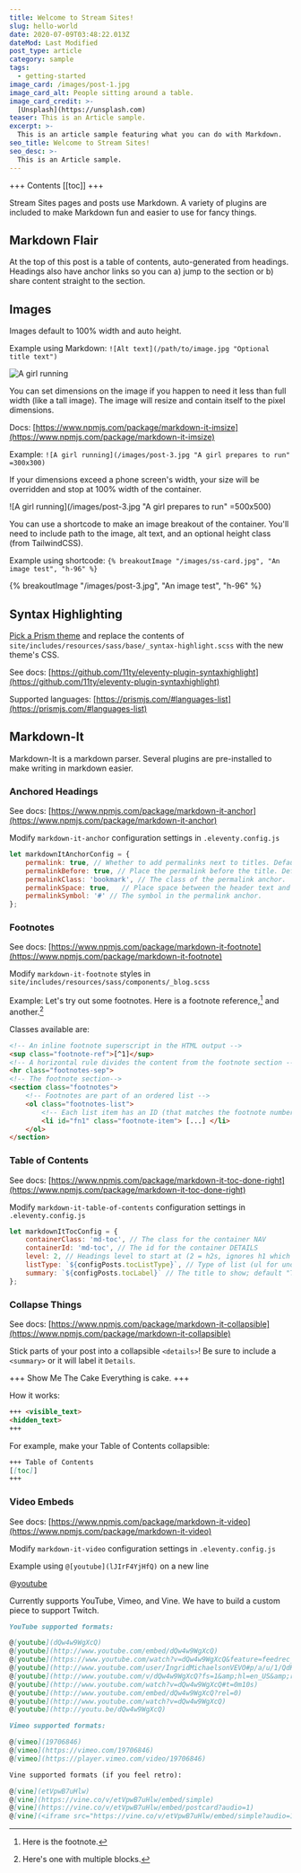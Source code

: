 ```yaml
---
title: Welcome to Stream Sites!
slug: hello-world
date: 2020-07-09T03:48:22.013Z
dateMod: Last Modified
post_type: article
category: sample
tags:
  - getting-started
image_card: /images/post-1.jpg
image_card_alt: People sitting around a table.
image_card_credit: >-
  [Unsplash](https://unsplash.com)
teaser: This is an Article sample.
excerpt: >-
  This is an article sample featuring what you can do with Markdown.
seo_title: Welcome to Stream Sites!
seo_desc: >-
  This is an Article sample.
---
```

+++ Contents
[[toc]]
+++

Stream Sites pages and posts use Markdown. A variety of plugins are included to make Markdown fun and easier to use for fancy things.

## Markdown Flair

At the top of this post is a table of contents, auto-generated from headings. Headings also have anchor links so you can a) jump to the section or b) share content straight to the section.

## Images

Images default to 100% width and auto height.

Example using Markdown: `![Alt text](/path/to/image.jpg "Optional title text")`

![A girl running](/images/post-3.jpg "A girl prepares to run")

You can set dimensions on the image if you happen to need it less than full width (like a tall image). The image will resize and contain itself to the pixel dimensions.

Docs: [https://www.npmjs.com/package/markdown-it-imsize](https://www.npmjs.com/package/markdown-it-imsize)

Example: `![A girl running](/images/post-3.jpg "A girl prepares to run" =300x300)`

If your dimensions exceed a phone screen's width, your size will be overridden and stop at 100% width of the container.

![A girl running](/images/post-3.jpg "A girl prepares to run" =500x500)

You can use a shortcode to make an image breakout of the container. You'll need to include path to the image, alt text, and an optional height class (from TailwindCSS).

Example using shortcode: `{% breakoutImage "/images/ss-card.jpg", "An image test", "h-96" %}`

{% breakoutImage "/images/post-3.jpg", "An image test", "h-96" %}

## Syntax Highlighting

[Pick a Prism theme](https://github.com/PrismJS/prism-themes) and replace the contents of `site/includes/resources/sass/base/_syntax-highlight.scss` with the new theme's CSS.

See docs: [https://github.com/11ty/eleventy-plugin-syntaxhighlight](https://github.com/11ty/eleventy-plugin-syntaxhighlight)

Supported languages: [https://prismjs.com/#languages-list](https://prismjs.com/#languages-list)

## Markdown-It

Markdown-It is a markdown parser. Several plugins are pre-installed to make writing in markdown easier.

### Anchored Headings

See docs: [https://www.npmjs.com/package/markdown-it-anchor](https://www.npmjs.com/package/markdown-it-anchor)

Modify `markdown-it-anchor` configuration settings in `.eleventy.config.js`

```js
let markdownItAnchorConfig = {
    permalink: true, // Whether to add permalinks next to titles. Default: true
    permalinkBefore: true, // Place the permalink before the title. Default: true
    permalinkClass: 'bookmark', // The class of the permalink anchor.
    permalinkSpace: true,	// Place space between the header text and the permalink anchor. Default: true
    permalinkSymbol: '#' // The symbol in the permalink anchor.
};
```

### Footnotes

See docs: [https://www.npmjs.com/package/markdown-it-footnote](https://www.npmjs.com/package/markdown-it-footnote)

Modify `markdown-it-footnote` styles in `site/includes/resources/sass/components/_blog.scss`

Example: Let's try out some footnotes. Here is a footnote reference,[^1] and another.[^longnote]

[^1]: Here is the footnote.

[^longnote]: Here's one with multiple blocks.

Classes available are:

```html
<!-- An inline footnote superscript in the HTML output -->
<sup class="footnote-ref">[^1]</sup>
<!-- A horizontal rule divides the content from the footnote section -->
<hr class="footnotes-sep">
<!-- The footnote section-->
<section class="footnotes">
	<!-- Footnotes are part of an ordered list -->
	<ol class="footnotes-list">
		<!-- Each list item has an ID (that matches the footnote number) and a class -->
		<li id="fn1" class="footnote-item"> [...] </li>
	</ol>
</section>
```

### Table of Contents

See docs: [https://www.npmjs.com/package/markdown-it-toc-done-right](https://www.npmjs.com/package/markdown-it-toc-done-right)

Modify `markdown-it-table-of-contents` configuration settings in `.eleventy.config.js`

```js
let markdownItTocConfig = {
    containerClass: 'md-toc', // The class for the container NAV
    containerId: 'md-toc', // The id for the container DETAILS
    level: 2, // Headings level to start at (2 = h2s, ignores h1 which is the page title)
    listType: `${configPosts.tocListType}`, // Type of list (ul for unordered, ol for ordered), set it in your post settings
    summary: `${configPosts.tocLabel}` // The title to show; default "Table of Contents", set it in your post settings
};
```

### Collapse Things

See docs: [https://www.npmjs.com/package/markdown-it-collapsible](https://www.npmjs.com/package/markdown-it-collapsible)

Stick parts of your post into a collapsible `<details>`! Be sure to include a `<summary>` or it will label it `Details`.

+++ Show Me The Cake
Everything is cake.
+++

How it works:

```markdown
+++ <visible_text>
<hidden_text>
+++
```

For example, make your Table of Contents collapsible:

```markdown
+++ Table of Contents
[[toc]]
+++
```

### Video Embeds

See docs: [https://www.npmjs.com/package/markdown-it-video](https://www.npmjs.com/package/markdown-it-video)

Modify `markdown-it-video` configuration settings in `.eleventy.config.js`

Example using `@[youtube](lJIrF4YjHfQ)` on a new line

@[youtube](lJIrF4YjHfQ)

Currently supports YouTube, Vimeo, and Vine. We have to build a custom piece to support Twitch.

```markdown
YouTube supported formats:

@[youtube](dQw4w9WgXcQ)
@[youtube](http://www.youtube.com/embed/dQw4w9WgXcQ)
@[youtube](https://www.youtube.com/watch?v=dQw4w9WgXcQ&feature=feedrec_centerforopenscience_index)
@[youtube](http://www.youtube.com/user/IngridMichaelsonVEVO#p/a/u/1/QdK8U-VIH_o)
@[youtube](http://www.youtube.com/v/dQw4w9WgXcQ?fs=1&amp;hl=en_US&amp;rel=0)
@[youtube](http://www.youtube.com/watch?v=dQw4w9WgXcQ#t=0m10s)
@[youtube](http://www.youtube.com/embed/dQw4w9WgXcQ?rel=0)
@[youtube](http://www.youtube.com/watch?v=dQw4w9WgXcQ)
@[youtube](http://youtu.be/dQw4w9WgXcQ)
```

```markdown
Vimeo supported formats:

@[vimeo](19706846)
@[vimeo](https://vimeo.com/19706846)
@[vimeo](https://player.vimeo.com/video/19706846)
```

```markdown
Vine supported formats (if you feel retro):

@[vine](etVpwB7uHlw)
@[vine](https://vine.co/v/etVpwB7uHlw/embed/simple)
@[vine](https://vine.co/v/etVpwB7uHlw/embed/postcard?audio=1)
@[vine](<iframe src="https://vine.co/v/etVpwB7uHlw/embed/simple?audio=1" width="600" height="600" frameborder="0"></iframe><script src="https://platform.vine.co/static/scripts/embed.js"></script>)
```
